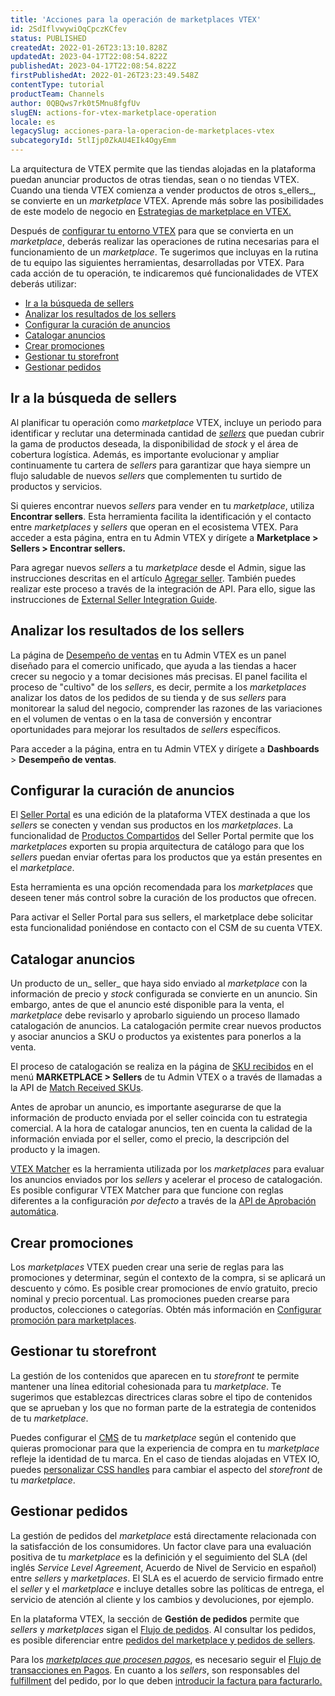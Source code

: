 ```yaml
---
title: 'Acciones para la operación de marketplaces VTEX'
id: 2SdIflvwywiOqCpczKCfev
status: PUBLISHED
createdAt: 2022-01-26T23:13:10.828Z
updatedAt: 2023-04-17T22:08:54.822Z
publishedAt: 2023-04-17T22:08:54.822Z
firstPublishedAt: 2022-01-26T23:23:49.548Z
contentType: tutorial
productTeam: Channels
author: 0QBQws7rk0t5Mnu8fgfUv
slugEN: actions-for-vtex-marketplace-operation
locale: es
legacySlug: acciones-para-la-operacion-de-marketplaces-vtex
subcategoryId: 5tlIjp0ZkAU4EIk4OgyEmm
---
```


La arquitectura de VTEX permite que las tiendas alojadas en la plataforma puedan anunciar productos de otras tiendas, sean o no tiendas VTEX. Cuando una tienda VTEX comienza a vender productos de otros s_ellers_, se convierte en un _marketplace_ VTEX. Aprende más sobre las posibilidades de este modelo de negocio en [Estrategias de marketplace en VTEX.](/es/tutorial/estrategias-de-marketplace-na-vtex--tutorials_402)

Después de [configurar tu entorno VTEX](/es/tutorial/configurar-marketplace-vtex--7splyp5MqIyt2Iyz5jsNzb) para que se convierta en un _marketplace_, deberás realizar las operaciones de rutina necesarias para el funcionamiento de un _marketplace_. Te sugerimos que incluyas en la rutina de tu equipo las siguientes herramientas, desarrolladas por VTEX. Para cada acción de tu operación, te indicaremos qué funcionalidades de VTEX deberás utilizar:

- [Ir a la búsqueda de sellers](#ir-a-la-busqueda-de-sellers)  
- [Analizar los resultados de los sellers](#analizar-los-resultados-de-los-sellers)  
- [Configurar la curación de anuncios](#configurar-la-curacion-de-anuncios)  
- [Catalogar anuncios](#catalogar-anuncios)  
- [Crear promociones](#crear-promociones)  
- [Gestionar tu storefront](#gestionar-tu-storefront)  
- [Gestionar pedidos](#gestionar-pedidos)  

## Ir a la búsqueda de sellers

Al planificar tu operación como _marketplace_ VTEX, incluye un periodo para identificar y reclutar una determinada cantidad de [_sellers_](/es/tutorial/gerenciamento-de-sellers--6eEiOISwxuAWJ8w6MtK7iv) que puedan cubrir la gama de productos deseada, la disponibilidad de _stock_ y el área de cobertura logística. Además, es importante evolucionar y ampliar continuamente tu cartera de _sellers_ para garantizar que haya siempre un flujo saludable de nuevos _sellers_ que complementen tu surtido de productos y servicios.

Si quieres encontrar nuevos _sellers_ para vender en tu _marketplace_, utiliza __Encontrar sellers__. Esta herramienta facilita la identificación y el contacto entre _marketplaces_ y _sellers_ que operan en el ecosistema VTEX. Para acceder a esta página, entra en tu Admin VTEX y dirígete a **Marketplace > Sellers > Encontrar sellers.**

Para agregar nuevos _sellers_ a tu _marketplace_ desde el Admin, sigue las instrucciones descritas en el artículo [Agregar seller](/es/tutorial/configurando-seller/). También puedes realizar este proceso a través de la integración de API. Para ello, sigue las instrucciones de [External Seller Integration Guide](https://developers.vtex.com/vtex-rest-api/docs/external-seller-integration-guide). 

## Analizar los resultados de los sellers 
La página de [Desempeño de ventas](/es/tutorial/sales-performance--3DMube0sEsK9vPcRYGas72) en tu Admin VTEX es un panel diseñado para el comercio unificado, que ayuda a las tiendas a hacer crecer su negocio y a tomar decisiones más precisas. El panel facilita el proceso de "cultivo" de los _sellers_, es decir, permite a los _marketplaces_ analizar los datos de los pedidos de su tienda y de sus _sellers_ para monitorear la salud del negocio, comprender las razones de las variaciones en el volumen de ventas o en la tasa de conversión y encontrar oportunidades para mejorar los resultados de _sellers_ específicos. 

Para acceder a la página, entra en tu Admin VTEX y dirígete a **Dashboards** > **Desempeño de ventas**.

## Configurar la curación de anuncios

El [Seller Portal](/es/tutorial/seller-portal-primeiros-passos--6w1vBdRH2uuBGmUqgNQjwK) es una edición de la plataforma VTEX destinada a que los _sellers_ se conecten y vendan sus productos en los _marketplaces_. La funcionalidad de [Productos Compartidos](/es/tutorial/seller-portal-produtos-compartilhados--6vUGj2UmOuLzQTK9pj04lu) del Seller Portal permite que los _marketplaces_ exporten su propia arquitectura de catálogo para que los _sellers_ puedan enviar ofertas para los productos que ya están presentes en el _marketplace_.

Esta herramienta es una opción recomendada para los _marketplaces_ que deseen tener más control sobre la curación de los productos que ofrecen.

<div class="alert alert-info">
Para activar el Seller Portal para sus sellers, el marketplace debe solicitar esta funcionalidad poniéndose en contacto con el CSM de su cuenta VTEX. 
</div>

## Catalogar anuncios

Un producto de un_ seller_ que haya sido enviado al _marketplace_ con la información de precio y _stock_ configurada se convierte en un anuncio. Sin embargo, antes de que el anuncio esté disponible para la venta, el _marketplace_ debe revisarlo y aprobarlo siguiendo un proceso llamado catalogación de anuncios. La catalogación permite crear nuevos productos y asociar anuncios a SKU o productos ya existentes para ponerlos a la venta.

El proceso de catalogación se realiza en la página de [SKU recibidos](/es/tutorial/sugerindo-e-aprovando-skus/) en el menú **MARKETPLACE > Sellers** de tu Admin VTEX o a través de llamadas a la API de [Match Received SKUs](https://developers.vtex.com/vtex-rest-api/reference/match). 

<div class="alert alert-info">
Antes de aprobar un anuncio, es importante asegurarse de que la información de producto enviada por el seller coincida con tu estrategia comercial. A la hora de catalogar anuncios, ten en cuenta la calidad de la información enviada por el seller, como el precio, la descripción del producto y la imagen.
</div>

[VTEX Matcher](/es/tutorial/entendendo-a-pontuacao-do-vtex-matcher--tutorials_424) es la herramienta utilizada por los _marketplaces_ para evaluar los anuncios enviados por los _sellers_ y acelerar el proceso de catalogación. Es posible configurar VTEX Matcher para que funcione con reglas diferentes a la configuración _por defecto_ a través de la [API de Aprobación automática](https://developers.vtex.com/vtex-rest-api/reference/saveaccountconfig).

## Crear promociones

Los _marketplaces_ VTEX pueden crear una serie de reglas para las promociones y determinar, según el contexto de la compra, si se aplicará un descuento y cómo. Es posible crear promociones de envío gratuito, precio nominal y precio porcentual. Las promociones pueden crearse para productos, colecciones o categorías. Obtén más información en [Configurar promoción para marketplaces](/es/tutorial/configurar-promocao-para-marketplace--tutorials_406).

## Gestionar tu storefront

La gestión de los contenidos que aparecen en tu _storefront_ te permite mantener una línea editorial cohesionada para tu _marketplace_. Te sugerimos que establezcas directrices claras sobre el tipo de contenidos que se aprueban y los que no forman parte de la estrategia de contenidos de tu _marketplace_. 

Puedes configurar el [CMS](/es/tracks/cms--2YcpgIljVaLVQYMzxQbc3z) de tu _marketplace_ según el contenido que quieras promocionar para que la experiencia de compra en tu _marketplace_ refleje la identidad de tu marca. En el caso de tiendas alojadas en VTEX IO, puedes [personalizar CSS handles](https://developers.vtex.com/vtex-developer-docs/docs/vtex-io-documentation-using-css-handles-for-store-customization) para cambiar el aspecto del _storefront_ de tu _marketplace_.

## Gestionar pedidos
La gestión de pedidos del _marketplace_ está directamente relacionada con la satisfacción de los consumidores. Un factor clave para una evaluación positiva de tu _marketplace_ es la definición y el seguimiento del SLA (del inglés _Service Level Agreement_, Acuerdo de Nivel de Servicio en español) entre _sellers_ y _marketplaces_. El SLA es el acuerdo de servicio firmado entre el _seller_ y el _marketplace_ e incluye detalles sobre las políticas de entrega, el servicio de atención al cliente y los cambios y devoluciones, por ejemplo. 

En la plataforma VTEX, la sección de **Gestión de pedidos** permite que _sellers_ y _marketplaces_ sigan el [Flujo de pedidos](/es/tracks/pedidos--2xkTisx4SXOWXQel8Jg8sa/4811ExCe3WrEiRMV3sy9n8). Al consultar los pedidos, es posible diferenciar entre [pedidos del marketplace y pedidos de sellers](/es/tutorial/o-que-sao-pedidos-com-origem-marketplace-e-origem-fulfillment--6eVYrmUAwMOeKICU2KuG06). 

Para los _[marketplaces que procesen pagos](/es/tutorial/pagamentos-em-marketplaces-vtex--2kYOfWCZYweJkYl18bw9yD)_, es necesario seguir el [Flujo de transacciones en Pagos](/es/tutorial/fluxo-da-transacao-no-pagamentos--Er2oWmqPIWWyeIy4IoEoQ). En cuanto a los _sellers_, son responsables del [fulfillment](/es/tutorial/o-que-sao-pedidos-com-origem-marketplace-e-origem-fulfillment--6eVYrmUAwMOeKICU2KuG06) del pedido, por lo que deben [introducir la factura para facturarlo.](/es/tutorial/como-inserir-a-nota-fiscal)

